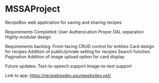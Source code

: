 # MSSAProject
RecipeBox web application for saving and sharing recipes

Requirements Completed:
  User Authenication
  Proper DAL separation
  Highly-modular design
  
Requirements backlog:
  Front-facing CRUD control for entities
  Card design for recipes
  Addition of public/private setting for recipes
  Search function
  Pagination
  Addition of image upload option for card display
  
Future updates:
  Text-to-speech support
  Image-to-text support


Link to app: https://recipeboxdev.azurewebsites.net/

